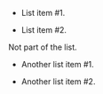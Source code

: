 - List item #1.

- List item #2.

Not part of the list.

- Another list item #1.

- Another list item #2.

